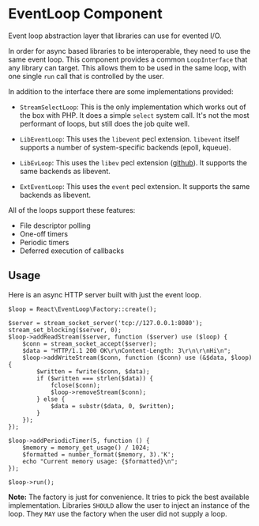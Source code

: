 # EventLoop Component

Event loop abstraction layer that libraries can use for evented I/O.

In order for async based libraries to be interoperable, they need to use the
same event loop. This component provides a common `LoopInterface` that any
library can target. This allows them to be used in the same loop, with one
single `run` call that is controlled by the user.

In addition to the interface there are some implementations provided:

* `StreamSelectLoop`: This is the only implementation which works out of the
  box with PHP. It does a simple `select` system call. It's not the most
  performant of loops, but still does the job quite well.

* `LibEventLoop`: This uses the `libevent` pecl extension. `libevent` itself
  supports a number of system-specific backends (epoll, kqueue).

* `LibEvLoop`: This uses the `libev` pecl extension
  ([github](https://github.com/m4rw3r/php-libev)). It supports the same
  backends as libevent.

* `ExtEventLoop`: This uses the `event` pecl extension. It supports the same
  backends as libevent.

All of the loops support these features:

* File descriptor polling
* One-off timers
* Periodic timers
* Deferred execution of callbacks

## Usage

Here is an async HTTP server built with just the event loop.

    $loop = React\EventLoop\Factory::create();

    $server = stream_socket_server('tcp://127.0.0.1:8080');
    stream_set_blocking($server, 0);
    $loop->addReadStream($server, function ($server) use ($loop) {
        $conn = stream_socket_accept($server);
        $data = "HTTP/1.1 200 OK\r\nContent-Length: 3\r\n\r\nHi\n";
        $loop->addWriteStream($conn, function ($conn) use (&$data, $loop) {
            $written = fwrite($conn, $data);
            if ($written === strlen($data)) {
                fclose($conn);
                $loop->removeStream($conn);
            } else {
                $data = substr($data, 0, $written);
            }
        });
    });

    $loop->addPeriodicTimer(5, function () {
        $memory = memory_get_usage() / 1024;
        $formatted = number_format($memory, 3).'K';
        echo "Current memory usage: {$formatted}\n";
    });

    $loop->run();

**Note:** The factory is just for convenience. It tries to pick the best
available implementation. Libraries `SHOULD` allow the user to inject an
instance of the loop. They `MAY` use the factory when the user did not supply
a loop.
